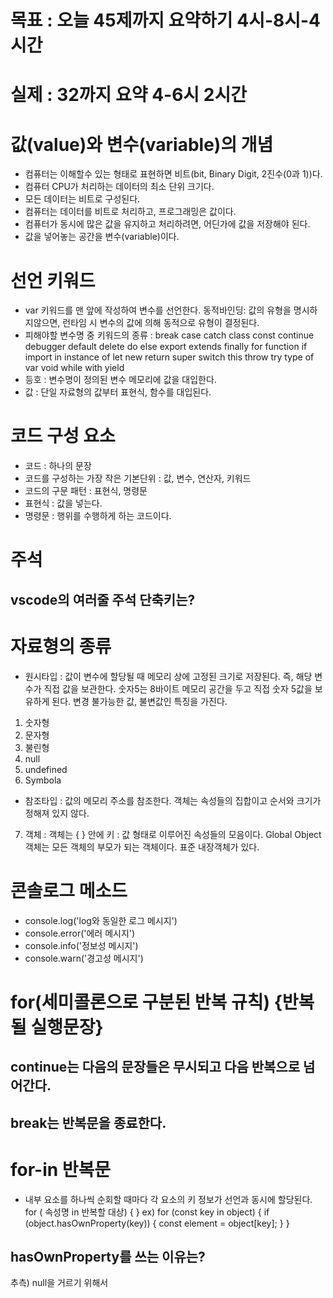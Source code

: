 # 목표 : 오늘 45제까지 요약하기 4시-8시-4시간
# 실제 : 32까지 요약 4-6시 2시간
# 값(value)와 변수(variable)의 개념
- 컴퓨터는 이해할수 있는 형태로 표현하면 비트(bit, Binary Digit, 2진수(0과 1))다.
- 컴퓨터 CPU가 처리하는 데이터의 최소 단위 크기다.
- 모든 데이터는 비트로 구성된다.
- 컴퓨터는 데이터를 비트로 처리하고, 프로그래밍은 값이다.
- 컴퓨터가 동시에 많은 값을 유지하고 처리하려면, 어딘가에 값을 저장해야 된다.
- 값을 넣어놓는 공간을 변수(variable)이다.

# 선언 키워드
- var 키워드를 맨 앞에 작성하여 변수를 선언한다.
동적바인딩: 값의 유형을 명시하지않으면, 런타임 시 변수의 값에 의해 동적으로 유형이 결정된다.
- 피해야할 변수명 중 키워드의 종류
: break case catch class const continue debugger default delete do else export
extends finally for function if import in instance of let new return super switch this throw try type of var void while with yield
- 등호 : 변수명이 정의된 변수 메모리에 값을 대입한다.
- 값 : 단일 자료형의 값부터 표현식, 함수를 대입된다.

# 코드 구성 요소
- 코드 : 하나의 문장
- 코드를 구성하는 가장 작은 기본단위 : 값, 변수, 연산자, 키워드
- 코드의 구문 패턴 : 표현식, 명령문
- 표현식 : 값을 넣는다.
- 명령문 : 행위를 수행하게 하는 코드이다.

# 주석 
## vscode의 여러줄 주석 단축키는?

# 자료형의 종류
- 원시타입 : 값이 변수에 할당될 때 메모리 상에 고정된 크기로 저장된다.
즉, 해당 변수가 직접 값을 보관한다.
숫자5는 8바이트 메모리 공간을 두고 직접 숫자 5값을 보유하게 된다. 
변경 불가능한 값, 불변값인 특징을 가진다.
1. 숫자형
2. 문자형
3. 불린형
4. null
5. undefined
6. Symbola 

- 참조타입 : 값의 메모리 주소를 참조한다. 객체는 속성들의 집합이고 순서와 크기가 정해져 있지 않다.
7. 객체 : 객체는 { } 안에 키 : 값 형태로 이루어진 속성들의 모음이다.
Global Object 객체는 모든 객체의 부모가 되는 객체이다.
표준 내장객체가 있다.

# 콘솔로그 메소드
- console.log('log와 동일한 로그 메시지')
- console.error('에러 메시지')
- console.info('정보성 메시지')
- console.warn('경고성 메시지')

# for(세미콜론으로 구분된 반복 규칙) {반복될 실행문장}
## continue는 다음의 문장들은 무시되고 다음 반복으로 넘어간다.
## break는 반복문을 종료한다.

# for-in 반복문
- 내부 요소를 하나씩 순회할 때마다 각 요소의 키 정보가 선언과 동시에 할당된다.
for ( 속성명 in 반복할 대상) { 
}
ex) for (const key in object) {
  if (object.hasOwnProperty(key)) {
    const element = object[key]; 
  }
}
## hasOwnProperty를 쓰는 이유는?
추측) null을 거르기 위해서


